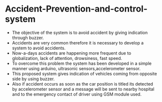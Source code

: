 # Accident-Prevention-and-control-system
- The objective of the system is to avoid accident by giving indication through buzzer. 
- Accidents are very common therefore it is necessary to develop a system to avoid accidents. 
- Now-a-days accidents are happening more frequent due to globalization, lack of attention, drowsiness, fast speed.  
- To overcome this problem the system has been developed in a simple manner using arduino, ultrasonic sensors,accelerometer sensor. 
- This proposed system gives indication of vehicles coming from opposite side by using buzzer. 
- Also if accident occurs as soon as the car position is titled its detected by accelerometer sensor and a message will be sent to nearby hospital and to the emergency contact of driver using GSM module used.
